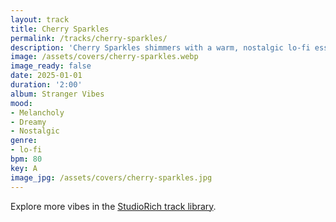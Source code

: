 ```yaml
---
layout: track
title: Cherry Sparkles
permalink: /tracks/cherry-sparkles/
description: 'Cherry Sparkles shimmers with a warm, nostalgic lo-fi essence. Faded synthwave textures float over a bed of mellow drums and soft tape hiss, evoking cozy memories and late-night reflections. A dreamy sonic daydream best enjoyed in slow motion.'
image: /assets/covers/cherry-sparkles.webp
image_ready: false
date: 2025-01-01
duration: '2:00'
album: Stranger Vibes
mood:
- Melancholy
- Dreamy
- Nostalgic
genre:
- lo-fi
bpm: 80
key: A
image_jpg: /assets/covers/cherry-sparkles.jpg
---
```


Explore more vibes in the [StudioRich track library](/tracks/).
